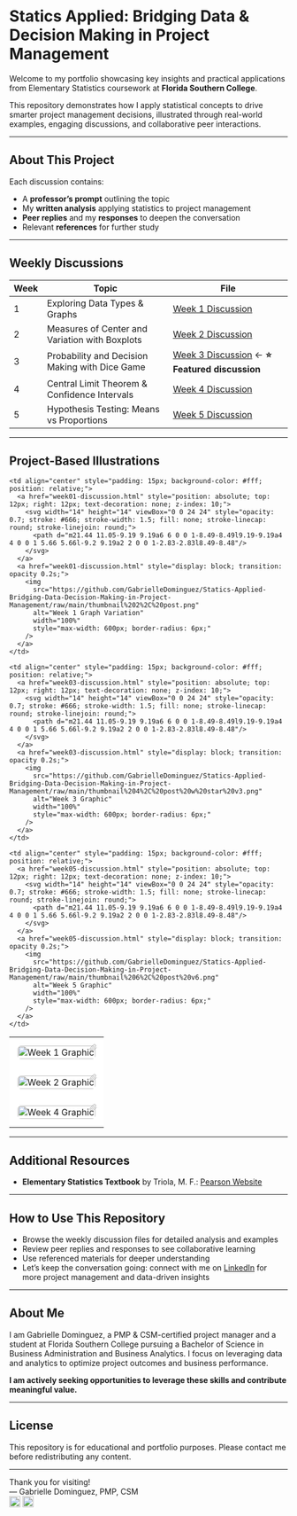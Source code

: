# Statics Applied: Bridging Data & Decision Making in Project Management

Welcome to my portfolio showcasing key insights and practical applications from Elementary Statistics coursework at **Florida Southern College**.

This repository demonstrates how I apply statistical concepts to drive smarter project management decisions, illustrated through real-world examples, engaging discussions, and collaborative peer interactions.

---

## About This Project

Each discussion contains:  
- A **professor’s prompt** outlining the topic  
- My **written analysis** applying statistics to project management  
- **Peer replies** and my **responses** to deepen the conversation  
- Relevant **references** for further study  

---

## Weekly Discussions

| Week | Topic                                       | File                                    |
|------|---------------------------------------------|-----------------------------------------|
| 1    | Exploring Data Types & Graphs               | [Week 1 Discussion](week01-discussion.md) |
| 2    | Measures of Center and Variation with Boxplots | [Week 2 Discussion](week02-discussion.md) |
| 3    | Probability and Decision Making with Dice Game | [Week 3 Discussion](week03-discussion.md) ← **⭐ Featured discussion** |
| 4    | Central Limit Theorem & Confidence Intervals | [Week 4 Discussion](week04-discussion.md) |
| 5    | Hypothesis Testing: Means vs Proportions    | [Week 5 Discussion](week05-discussion.md) |

---

## Project-Based Illustrations

<table style="width: 100%; table-layout: fixed;">

  <!-- Week 1 -->
  <tr>
    <td align="center" style="padding: 15px; background-color: #fff; position: relative;">
      <a href="week01-discussion.html" style="position: absolute; top: 12px; right: 12px; text-decoration: none; z-index: 10;">
        <svg width="14" height="14" viewBox="0 0 24 24" style="opacity: 0.7; stroke: #666; stroke-width: 1.5; fill: none; stroke-linecap: round; stroke-linejoin: round;">
          <path d="m21.44 11.05-9.19 9.19a6 6 0 0 1-8.49-8.49l9.19-9.19a4 4 0 0 1 5.66 5.66l-9.2 9.19a2 2 0 0 1-2.83-2.83l8.49-8.48"/>
        </svg>
      </a>
      <a href="week01-discussion.html" style="display: block; transition: opacity 0.2s;">
        <img
          src="https://github.com/GabrielleDominguez/Statics-Applied-Bridging-Data-Decision-Making-in-Project-Management/raw/main/thumbnail%201%2C%20post.png"
          alt="Week 1 Graphic"
          width="100%"
          style="max-width: 600px; border-radius: 6px;"
        />
      </a>
    </td>

    <td align="center" style="padding: 15px; background-color: #fff; position: relative;">
      <a href="week01-discussion.html" style="position: absolute; top: 12px; right: 12px; text-decoration: none; z-index: 10;">
        <svg width="14" height="14" viewBox="0 0 24 24" style="opacity: 0.7; stroke: #666; stroke-width: 1.5; fill: none; stroke-linecap: round; stroke-linejoin: round;">
          <path d="m21.44 11.05-9.19 9.19a6 6 0 0 1-8.49-8.49l9.19-9.19a4 4 0 0 1 5.66 5.66l-9.2 9.19a2 2 0 0 1-2.83-2.83l8.49-8.48"/>
        </svg>
      </a>
      <a href="week01-discussion.html" style="display: block; transition: opacity 0.2s;">
        <img
          src="https://github.com/GabrielleDominguez/Statics-Applied-Bridging-Data-Decision-Making-in-Project-Management/raw/main/thumbnail%202%2C%20post.png"
          alt="Week 1 Graph Variation"
          width="100%"
          style="max-width: 600px; border-radius: 6px;"
        />
      </a>
    </td>
  </tr>

  <!-- Week 2 & Week 3 -->
  <tr>
    <td align="center" style="padding: 15px; background-color: #fff; position: relative;">
      <a href="week02-discussion.html" style="position: absolute; top: 12px; right: 12px; text-decoration: none; z-index: 10;">
        <svg width="14" height="14" viewBox="0 0 24 24" style="opacity: 0.7; stroke: #666; stroke-width: 1.5; fill: none; stroke-linecap: round; stroke-linejoin: round;">
          <path d="m21.44 11.05-9.19 9.19a6 6 0 0 1-8.49-8.49l9.19-9.19a4 4 0 0 1 5.66 5.66l-9.2 9.19a2 2 0 0 1-2.83-2.83l8.49-8.48"/>
        </svg>
      </a>
      <a href="week02-discussion.html" style="display: block; transition: opacity 0.2s;">
        <img
          src="https://github.com/GabrielleDominguez/Statics-Applied-Bridging-Data-Decision-Making-in-Project-Management/raw/main/thumbnail%203%2C%20post.png"
          alt="Week 2 Graphic"
          width="100%"
          style="max-width: 600px; border-radius: 6px;"
        />
      </a>
    </td>

    <td align="center" style="padding: 15px; background-color: #fff; position: relative;">
      <a href="week03-discussion.html" style="position: absolute; top: 12px; right: 12px; text-decoration: none; z-index: 10;">
        <svg width="14" height="14" viewBox="0 0 24 24" style="opacity: 0.7; stroke: #666; stroke-width: 1.5; fill: none; stroke-linecap: round; stroke-linejoin: round;">
          <path d="m21.44 11.05-9.19 9.19a6 6 0 0 1-8.49-8.49l9.19-9.19a4 4 0 0 1 5.66 5.66l-9.2 9.19a2 2 0 0 1-2.83-2.83l8.49-8.48"/>
        </svg>
      </a>
      <a href="week03-discussion.html" style="display: block; transition: opacity 0.2s;">
        <img
          src="https://github.com/GabrielleDominguez/Statics-Applied-Bridging-Data-Decision-Making-in-Project-Management/raw/main/thumbnail%204%2C%20post%20w%20star%20v3.png"
          alt="Week 3 Graphic"
          width="100%"
          style="max-width: 600px; border-radius: 6px;"
        />
      </a>
    </td>
  </tr>

  <!-- Week 4 & Week 5 -->
  <tr>
    <td align="center" style="padding: 15px; background-color: #fff; position: relative;">
      <a href="week04-discussion.html" style="position: absolute; top: 12px; right: 12px; text-decoration: none; z-index: 10;">
        <svg width="14" height="14" viewBox="0 0 24 24" style="opacity: 0.7; stroke: #666; stroke-width: 1.5; fill: none; stroke-linecap: round; stroke-linejoin: round;">
          <path d="m21.44 11.05-9.19 9.19a6 6 0 0 1-8.49-8.49l9.19-9.19a4 4 0 0 1 5.66 5.66l-9.2 9.19a2 2 0 0 1-2.83-2.83l8.49-8.48"/>
        </svg>
      </a>
      <a href="week04-discussion.html" style="display: block; transition: opacity 0.2s;">
        <img
          src="https://github.com/GabrielleDominguez/Statics-Applied-Bridging-Data-Decision-Making-in-Project-Management/raw/main/thumbnail%205%2C%20post%20%28final%20v2%29.png"
          alt="Week 4 Graphic"
          width="100%"
          style="max-width: 600px; border-radius: 6px;"
        />
      </a>
    </td>

    <td align="center" style="padding: 15px; background-color: #fff; position: relative;">
      <a href="week05-discussion.html" style="position: absolute; top: 12px; right: 12px; text-decoration: none; z-index: 10;">
        <svg width="14" height="14" viewBox="0 0 24 24" style="opacity: 0.7; stroke: #666; stroke-width: 1.5; fill: none; stroke-linecap: round; stroke-linejoin: round;">
          <path d="m21.44 11.05-9.19 9.19a6 6 0 0 1-8.49-8.49l9.19-9.19a4 4 0 0 1 5.66 5.66l-9.2 9.19a2 2 0 0 1-2.83-2.83l8.49-8.48"/>
        </svg>
      </a>
      <a href="week05-discussion.html" style="display: block; transition: opacity 0.2s;">
        <img
          src="https://github.com/GabrielleDominguez/Statics-Applied-Bridging-Data-Decision-Making-in-Project-Management/raw/main/thumbnail%206%2C%20post%20v6.png"
          alt="Week 5 Graphic"
          width="100%"
          style="max-width: 600px; border-radius: 6px;"
        />
      </a>
    </td>
  </tr>

</table>

<style>
a[href*="week"] img {
  transition: transform 0.25s ease, box-shadow 0.25s ease;
}

a[href*="week"]:hover img {
  transform: scale(1.03);
  box-shadow: 0 6px 20px rgba(0, 0, 0, 0.12);
}

svg {
  width: 14px !important;
  height: 14px !important;
  min-width: 14px;
  min-height: 14px;
}
</style>

---
## Additional Resources

- **Elementary Statistics Textbook** by Triola, M. F.: [Pearson Website](https://www.pearson.com/en-us/subject-catalog/p/elementary-statistics/P200000006399/9780137366446?srsltid=AfmBOop8xN8ZxkM5WyngISxC95exMUdZT0OO9hPBOkOjo8TVQgPUJjXr)

---

## How to Use This Repository

- Browse the weekly discussion files for detailed analysis and examples  
- Review peer replies and responses to see collaborative learning  
- Use referenced materials for deeper understanding  
- Let’s keep the conversation going: connect with me on [LinkedIn](https://www.linkedin.com/in/gabrielle-r-dominguez) for more project management and data-driven insights

---

## About Me

I am Gabrielle Dominguez, a PMP & CSM-certified project manager and a student at Florida Southern College pursuing a Bachelor of Science in Business Administration and Business Analytics. I focus on leveraging data and analytics to optimize project outcomes and business performance.

**I am actively seeking opportunities to leverage these skills and contribute meaningful value.**

---

## License

This repository is for educational and portfolio purposes. Please contact me before redistributing any content.

---

Thank you for visiting!  
— Gabrielle Dominguez, PMP, CSM  
[<img src="https://img.icons8.com/color/48/gmail-new.png" alt="Email" width="20" height="20" style="vertical-align:middle;">](mailto:gabrielledominguez05@gmail.com)
[<img src="https://upload.wikimedia.org/wikipedia/commons/c/ca/LinkedIn_logo_initials.png" alt="LinkedIn" width="20" height="20" style="vertical-align:middle;">](https://www.linkedin.com/in/gabrielle-r-dominguez)
